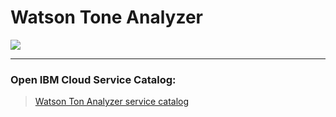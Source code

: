 # Watson Tone Analyzer

![](https://raw.githubusercontent.com/hovig/mic-sts-nlu-weather-tone-analyzer/master/img/tone-analyzer-catalog.png)

<hr>

### Open IBM Cloud Service Catalog:

> [Watson Ton Analyzer service catalog](https://console.bluemix.net/catalog/services/tone-analyzer)
